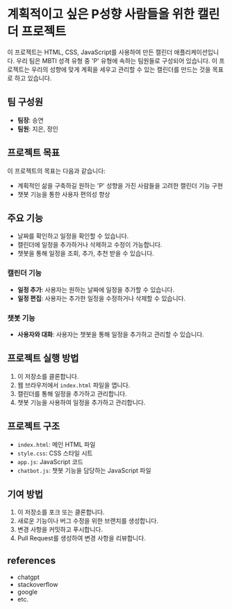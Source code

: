 # 계획적이고 싶은 P성향 사람들을 위한 캘린더 프로젝트

이 프로젝트는 HTML, CSS, JavaScript를 사용하여 만든 캘린더 애플리케이션입니다. 우리 팀은 MBTI 성격 유형 중 'P' 유형에 속하는 팀원들로 구성되어 있습니다. 이 프로젝트는 우리의 성향에 맞게 계획을 세우고 관리할 수 있는 캘린더를 만드는 것을 목표로 하고 있습니다.

## 팀 구성원

- **팀장**: 승연
- **팀원**: 지은, 정인

## 프로젝트 목표

이 프로젝트의 목표는 다음과 같습니다:

- 계획적인 삶을 구축하길 원하는 'P' 성향을 가진 사람들을 고려한 캘린더 기능 구현
- 챗봇 기능을 통한 사용자 편의성 향상

## 주요 기능
- 날짜를 확인하고 일정을 확인할 수 있습니다.
- 캘린더에 일정을 추가하거나 삭제하고 수정이 가능합니다.
- 챗봇을 통해 일정을 조회, 추가, 추천 받을 수 있습니다.
### 캘린더 기능

- **일정 추가**: 사용자는 원하는 날짜에 일정을 추가할 수 있습니다.
- **일정 편집**: 사용자는 추가한 일정을 수정하거나 삭제할 수 있습니다.

### 챗봇 기능

- **사용자와 대화**: 사용자는 챗봇을 통해 일정을 추가하고 관리할 수 있습니다.

## 프로젝트 실행 방법

1. 이 저장소를 클론합니다.
2. 웹 브라우저에서 `index.html` 파일을 엽니다.
3. 캘린더를 통해 일정을 추가하고 관리합니다.
4. 챗봇 기능을 사용하여 일정을 추가하고 관리합니다.

## 프로젝트 구조

- `index.html`: 메인 HTML 파일
- `style.css`: CSS 스타일 시트
- `app.js`: JavaScript 코드
- `chatbot.js`: 챗봇 기능을 담당하는 JavaScript 파일

## 기여 방법

1. 이 저장소를 포크 또는 클론합니다.
2. 새로운 기능이나 버그 수정을 위한 브랜치를 생성합니다.
3. 변경 사항을 커밋하고 푸시합니다.
4. Pull Request를 생성하여 변경 사항을 리뷰합니다.

## references
- chatgpt
- stackoverflow
- google
- etc.

